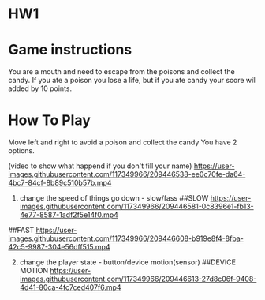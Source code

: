 # HW1

# Game instructions
You are a mouth and need to escape from the poisons and collect the candy.
If you ate a poison you lose a life, but if you ate candy your score will added by 10 points.

# How To Play
Move left and right to avoid a poison and collect the candy
You have 2 options.

(video to show what happend if you don't fill your name)
https://user-images.githubusercontent.com/117349966/209446538-ee0c70fe-da64-4bc7-84cf-8b89c510b57b.mp4




1. change the speed of things go down - slow/fass
##SLOW
https://user-images.githubusercontent.com/117349966/209446581-0c8396e1-fb13-4e77-8587-1adf2f5e14f0.mp4


##FAST
https://user-images.githubusercontent.com/117349966/209446608-b919e8f4-8fba-42c5-9987-304e56dff515.mp4


2. change the player state - button/device motion(sensor)
##DEVICE MOTION
https://user-images.githubusercontent.com/117349966/209446613-27d8c06f-9408-4d41-80ca-4fc7ced407f6.mp4




